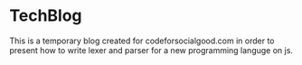 # TechBlog
This is a temporary blog created for codeforsocialgood.com in order to present how to write lexer and parser for a new programming languge on js.
